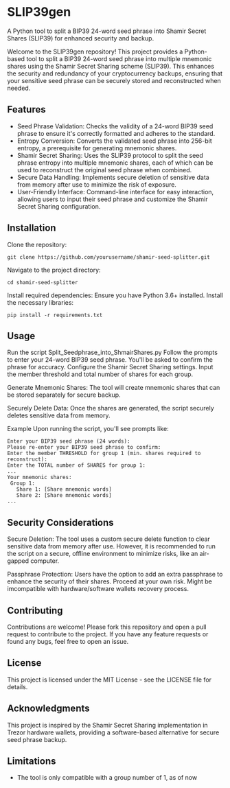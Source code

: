 # SLIP39gen
A Python tool to split a BIP39 24-word seed phrase into Shamir Secret Shares (SLIP39) for enhanced security and backup.


Welcome to the SLIP39gen repository! This project provides a Python-based tool to split a BIP39 24-word seed phrase into multiple mnemonic shares using the Shamir Secret Sharing scheme (SLIP39). This enhances the security and redundancy of your cryptocurrency backups, ensuring that your sensitive seed phrase can be securely stored and reconstructed when needed.

Features
--------
* Seed Phrase Validation: Checks the validity of a 24-word BIP39 seed phrase to ensure it's correctly formatted and adheres to the standard.
* Entropy Conversion: Converts the validated seed phrase into 256-bit entropy, a prerequisite for generating mnemonic shares.
* Shamir Secret Sharing: Uses the SLIP39 protocol to split the seed phrase entropy into multiple mnemonic shares, each of which can be used to reconstruct the original seed phrase when combined.
* Secure Data Handling: Implements secure deletion of sensitive data from memory after use to minimize the risk of exposure.
* User-Friendly Interface: Command-line interface for easy interaction, allowing users to input their seed phrase and customize the Shamir Secret Sharing configuration.

Installation
------------
Clone the repository:

    git clone https://github.com/yourusername/shamir-seed-splitter.git

Navigate to the project directory:

    cd shamir-seed-splitter

Install required dependencies: Ensure you have Python 3.6+ installed. Install the necessary libraries:

    pip install -r requirements.txt

Usage
-----
Run the script Split_Seedphrase_into_ShmairShares.py
Follow the prompts to enter your 24-word BIP39 seed phrase. You'll be asked to confirm the phrase for accuracy.
Configure the Shamir Secret Sharing settings. Input the member threshold and total number of shares for each group.

Generate Mnemonic Shares: The tool will create mnemonic shares that can be stored separately for secure backup.

Securely Delete Data: Once the shares are generated, the script securely deletes sensitive data from memory.

Example
Upon running the script, you'll see prompts like:

    Enter your BIP39 seed phrase (24 words):
    Please re-enter your BIP39 seed phrase to confirm:
    Enter the member THRESHOLD for group 1 (min. shares required to reconstruct):
    Enter the TOTAL number of SHARES for group 1:
    ...
    Your mnemonic shares:
     Group 1:
       Share 1: [Share mnemonic words]
       Share 2: [Share mnemonic words]
    ...

Security Considerations
-----------------------
Secure Deletion: The tool uses a custom secure delete function to clear sensitive data from memory after use. However, it is recommended to run the script on a secure, offline environment to minimize risks, like an air-gapped computer.

Passphrase Protection: Users have the option to add an extra passphrase to enhance the security of their shares. Proceed at your own risk. Might be imcompatible with hardware/software wallets recovery process.

Contributing
------------
Contributions are welcome! Please fork this repository and open a pull request to contribute to the project. If you have any feature requests or found any bugs, feel free to open an issue.

License
-------
This project is licensed under the MIT License - see the LICENSE file for details.

Acknowledgments
---------------
This project is inspired by the Shamir Secret Sharing implementation in Trezor hardware wallets, providing a software-based alternative for secure seed phrase backup.

Limitations
-----------
* The tool is only compatible with a group number of 1, as of now
